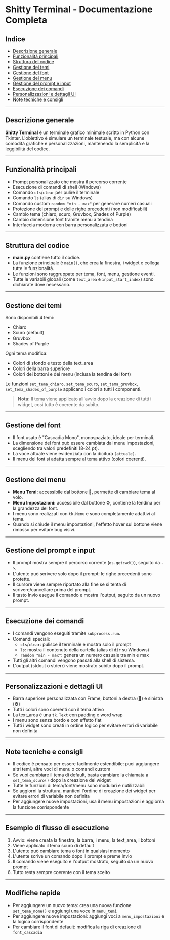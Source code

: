 # Shitty Terminal - Documentazione Completa

## Indice
- [Descrizione generale](#descrizione-generale)
- [Funzionalità principali](#funzionalità-principali)
- [Struttura del codice](#struttura-del-codice)
- [Gestione dei temi](#gestione-dei-temi)
- [Gestione del font](#gestione-del-font)
- [Gestione dei menu](#gestione-dei-menu)
- [Gestione del prompt e input](#gestione-del-prompt-e-input)
- [Esecuzione dei comandi](#esecuzione-dei-comandi)
- [Personalizzazioni e dettagli UI](#personalizzazioni-e-dettagli-ui)
- [Note tecniche e consigli](#note-tecniche-e-consigli)

---

## Descrizione generale

**Shitty Terminal** è un terminale grafico minimale scritto in Python con Tkinter. L'obiettivo è simulare un terminale testuale, ma con alcune comodità grafiche e personalizzazioni, mantenendo la semplicità e la leggibilità del codice.

---

## Funzionalità principali
- Prompt personalizzato che mostra il percorso corrente
- Esecuzione di comandi di shell (Windows)
- Comando `cls`/`clear` per pulire il terminale
- Comando `ls` (alias di `dir` su Windows)
- Comando custom `random "min - max"` per generare numeri casuali
- Protezione del prompt e delle righe precedenti (non modificabili)
- Cambio tema (chiaro, scuro, Gruvbox, Shades of Purple)
- Cambio dimensione font tramite menu a tendina
- Interfaccia moderna con barra personalizzata e bottoni

---

## Struttura del codice

- **main.py** contiene tutto il codice.
- La funzione principale è `main()`, che crea la finestra, i widget e collega tutte le funzionalità.
- Le funzioni sono raggruppate per tema, font, menu, gestione eventi.
- Tutte le variabili globali (come `text_area` e `input_start_index`) sono dichiarate dove necessario.

---

## Gestione dei temi

Sono disponibili 4 temi:
- Chiaro
- Scuro (default)
- Gruvbox
- Shades of Purple

Ogni tema modifica:
- Colori di sfondo e testo della text_area
- Colori della barra superiore
- Colori dei bottoni e dei menu (inclusa la tendina del font)

Le funzioni `set_tema_chiaro`, `set_tema_scuro`, `set_tema_gruvbox`, `set_tema_shades_of_purple` applicano i colori a tutti i componenti.

> **Nota:** Il tema viene applicato all'avvio dopo la creazione di tutti i widget, così tutto è coerente da subito.

---

## Gestione del font

- Il font usato è "Cascadia Mono", monospaziato, ideale per terminali.
- La dimensione del font può essere cambiata dal menu impostazioni, scegliendo tra valori predefiniti (8-24 pt).
- La voce attuale viene evidenziata con la dicitura `(attuale)`.
- Il menu del font si adatta sempre al tema attivo (colori coerenti).

---

## Gestione dei menu

- **Menu Temi:** accessibile dal bottone 🌙, permette di cambiare tema al volo.
- **Menu Impostazioni:** accessibile dal bottone ⚙️, contiene la tendina per la grandezza del font.
- I menu sono realizzati con `tk.Menu` e sono completamente adattivi al tema.
- Quando si chiude il menu impostazioni, l'effetto hover sul bottone viene rimosso per evitare bug visivi.

---

## Gestione del prompt e input

- Il prompt mostra sempre il percorso corrente (`os.getcwd()`), seguito da `->`.
- L'utente può scrivere solo dopo il prompt: le righe precedenti sono protette.
- Il cursore viene sempre riportato alla fine se si tenta di scrivere/cancellare prima del prompt.
- Il tasto Invio esegue il comando e mostra l'output, seguito da un nuovo prompt.

---

## Esecuzione dei comandi

- I comandi vengono eseguiti tramite `subprocess.run`.
- Comandi speciali:
    - `cls`/`clear`: pulisce il terminale e mostra solo il prompt
    - `ls`: mostra il contenuto della cartella (alias di `dir` su Windows)
    - `random "min - max"`: genera un numero casuale tra min e max
- Tutti gli altri comandi vengono passati alla shell di sistema.
- L'output (stdout o stderr) viene mostrato subito dopo il prompt.

---

## Personalizzazioni e dettagli UI

- Barra superiore personalizzata con Frame, bottoni a destra (🌙) e sinistra (⚙️)
- Tutti i colori sono coerenti con il tema attivo
- La text_area è una `tk.Text` con padding e word wrap
- I menu sono senza bordo e con effetto flat
- Tutti i widget sono creati in ordine logico per evitare errori di variabile non definita

---

## Note tecniche e consigli

- Il codice è pensato per essere facilmente estendibile: puoi aggiungere altri temi, altre voci di menu o comandi custom
- Se vuoi cambiare il tema di default, basta cambiare la chiamata a `set_tema_scuro()` dopo la creazione dei widget
- Tutte le funzioni di tema/font/menu sono modulari e riutilizzabili
- Se aggiorni la struttura, mantieni l'ordine di creazione dei widget per evitare errori di variabile non definita
- Per aggiungere nuove impostazioni, usa il menu impostazioni e aggiorna la funzione corrispondente

---

## Esempio di flusso di esecuzione
1. Avvio: viene creata la finestra, la barra, i menu, la text_area, i bottoni
2. Viene applicato il tema scuro di default
3. L'utente può cambiare tema o font in qualsiasi momento
4. L'utente scrive un comando dopo il prompt e preme Invio
5. Il comando viene eseguito e l'output mostrato, seguito da un nuovo prompt
6. Tutto resta sempre coerente con il tema scelto

---

## Modifiche rapide
- Per aggiungere un nuovo tema: crea una nuova funzione `set_tema_nome()` e aggiungi una voce in `menu_temi`
- Per aggiungere nuove impostazioni: aggiungi voci a `menu_impostazioni` e la logica corrispondente
- Per cambiare il font di default: modifica la riga di creazione di `font_cascadia`

